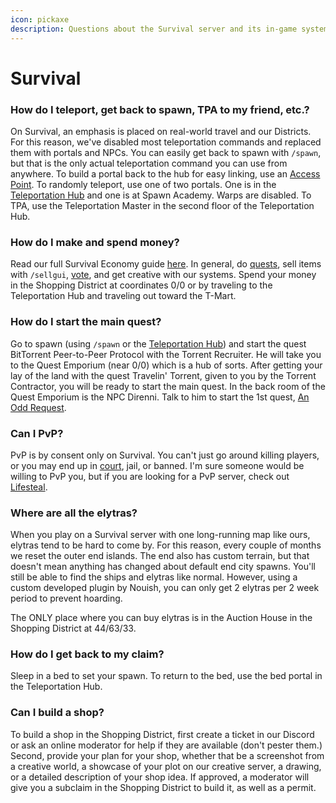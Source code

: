 ```yaml
---
icon: pickaxe
description: Questions about the Survival server and its in-game systems.
---
```


# Survival

### **How do I teleport, get back to spawn, TPA to my friend, etc.?**

On Survival, an emphasis is placed on real-world travel and our Districts. For this reason, we've disabled most teleportation commands and replaced them with portals and NPCs. You can easily get back to spawn with `/spawn`, but that is the only actual teleportation command you can use from anywhere. To build a portal back to the hub for easy linking, use an [Access Point](../survival/teleportation-hub/access-points.md). To randomly teleport, use one of two portals. One is in the [Teleportation Hub](../survival/teleportation-hub/) and one is at Spawn Academy. Warps are disabled. To TPA, use the Teleportation Master in the second floor of the Teleportation Hub.

### **How do I make and spend money?**

Read our full Survival Economy guide [here](../survival/economy.md). In general, do [quests](../survival/quests/), sell items with `/sellgui`, [vote](../voting.md), and get creative with our systems. Spend your money in the Shopping District at coordinates 0/0 or by traveling to the Teleportation Hub and traveling out toward the T-Mart.

### **How do I start the main quest?**

Go to spawn (using `/spawn` or the [Teleportation Hub](../survival/teleportation-hub/)) and start the quest BitTorrent Peer-to-Peer Protocol with the Torrent Recruiter. He will take you to the Quest Emporium (near 0/0) which is a hub of sorts. After getting your lay of the land with the quest Travelin' Torrent, given to you by the Torrent Contractor, you will be ready to start the main quest. In the back room of the Quest Emporium is the NPC Direnni. Talk to him to start the 1st quest, [An Odd Request](../survival/quests/clockwork-questline/an-off-request.md).

### **Can I PvP?**

PvP is by consent only on Survival. You can't just go around killing players, or you may end up in [court](../survival/district-court.md), jail, or banned. I'm sure someone would be willing to PvP you, but if you are looking for a PvP server, check out [Lifesteal](broken-reference).

### Where are all the elytras?

When you play on a Survival server with one long-running map like ours, elytras tend to be hard to come by. For this reason, every couple of months we reset the outer end islands. The end also has custom terrain, but that doesn't mean anything has changed about default end city spawns. You'll still be able to find the ships and elytras like normal. However, using a custom developed plugin by Nouish, you can only get 2 elytras per 2 week period to prevent hoarding.

The ONLY place where you can buy elytras is in the Auction House in the Shopping District at 44/63/33.

### How do I get back to my claim?

Sleep in a bed to set your spawn. To return to the bed, use the bed portal in the Teleportation Hub.

### Can I build a shop?

To build a shop in the Shopping District, first create a ticket in our Discord or ask an online moderator for help if they are available (don't pester them.) Second, provide your plan for your shop, whether that be a screenshot from a creative world, a showcase of your plot on our creative server, a drawing, or a detailed description of your shop idea. If approved, a moderator will give you a subclaim in the Shopping District to build it, as well as a permit.

